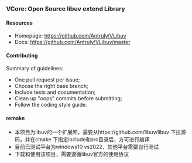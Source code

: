 ### VCore: Open Source libuv extend Library

#### Resources

* Homepage: <https://github.com/Antruly/VLibuv>
* Docs: <https://github.com/Antruly/VLibuv/master>

#### Contributing

Summary of guidelines:

* One pull request per issue;
* Choose the right base branch;
* Include tests and documentation;
* Clean up "oops" commits before submitting;
* Follow the coding style guide.

#### remake
* 本项目为libuv的一个扩展库，需要从https://github.com/libuv/libuv 下拉源码，并在cmake 下指定include和src目录后，方可进行编译
* 目前已测试平台为windows10 vs2022，其他平台需要自行测试
* 下载和使用该项目，需要遵循libuv官方的使用协议
